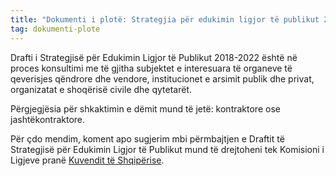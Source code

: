 ```yaml
---
title: "Dokumenti i plotë: Strategjia për edukimin ligjor të publikut 2018-2022"
tag: dokumenti-plote
---
```


Drafti i Strategjisë për Edukimin Ligjor të Publikut 2018-2022 është në proces konsultimi me të gjitha subjektet e interesuara të organeve të qeverisjes qëndrore dhe   vendore, institucionet e arsimit publik dhe privat, organizatat e shoqërisë civile dhe qytetarët.

Përgjegjësia për shkaktimin e dëmit mund të jetë: kontraktore ose jashtëkontraktore.


Për çdo mendim, koment apo sugjerim mbi përmbajtjen e Draftit të Strategjisë për Edukimin Ligjor të Publikut mund të drejtoheni tek Komisioni i Ligjeve pranë [Kuvendit të Shqipërise](http://parlament.al).
